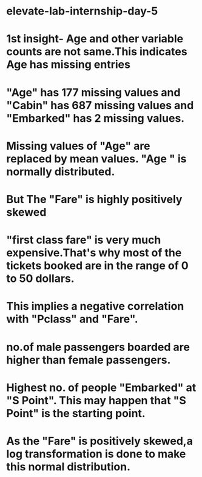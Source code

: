 # elevate-lab-internship-day-5
# 1st insight- Age and other variable counts are not same.This indicates Age has missing entries
# "Age" has 177 missing values and "Cabin" has 687 missing values and "Embarked" has 2 missing values.
#  Missing values of "Age" are replaced by mean values. "Age " is normally distributed.
# But The "Fare" is highly positively skewed
# "first class fare" is very much expensive.That's why most of the tickets booked are in the range of 0 to 50 dollars.
# This implies a negative correlation with "Pclass" and "Fare".
# no.of male passengers boarded are higher than female passengers.
# Highest no. of people "Embarked" at "S Point". This may happen that "S Point" is the starting point.
# As the "Fare" is positively skewed,a log transformation is done to make this normal distribution. 
